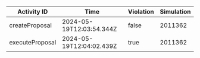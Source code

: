 | Activity ID | Time | Violation | Simulation |
| --- | --- | --- | --- |
| createProposal | 2024-05-19T12:03:54.344Z | false | 2011362 |
| executeProposal | 2024-05-19T12:04:02.439Z | true | 2011362 |